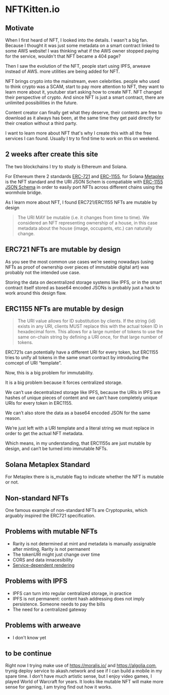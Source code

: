 # NFTKitten.io

## Motivate

When I first heard of NFT, I looked into the details. I wasn't a big fan. Because I thought it was just some metadata on a smart contract linked to some AWS website! I was thinking what if the AWS owner stopped paying for the service, wouldn't that NFT became a 404 page?

Then I saw the evolution of the NFT, people start using IPFS, arweave instead of AWS. more utilities are being added for NFT.

NFT brings crypto into the mainstream, even celebrities. people who used to think crypto was a SCAM, start to pay more attention to NFT, they want to learn more about it, youtuber start asking how to create NFT. NFT changed their perspective of crypto. And since NFT is just a smart contract, there are unlimited possibilities in the future.

Content creator can finally get what they deserve, their contents are free to download as it always has been, at the same time they get paid directly for their creation without a third party.

I want to learn more about NFT that's why I create this with all the free services I can found. Usually I try to find time to work on this on weekend.

## 2 weeks after create this site

The two blockchains I try to study is Ethereum and Solana.

For Ethereum there 2 standards [ERC-721](https://eips.ethereum.org/EIPS/eip-721) and [ERC-1155](https://eips.ethereum.org/EIPS/eip-1155), for Solana [Metaplex](https://docs.metaplex.com/) is the NFT standard and the URI JSON Schem is compatiable with [ERC-1155 JSON Schema](https://github.com/ethereum/EIPs/blob/master/EIPS/eip-1155.md#erc-1155-metadata-uri-json-schema) in order to easily port NFTs across different chains using the wormhole bridge.

As I learn more about NFT, I found ERC721/ERC1155 NFTs are mutable by design

> The URI MAY be mutable (i.e. it changes from time to time). We considered an NFT representing ownership of a house, in this case metadata about the house (image, occupants, etc.) can naturally change.

## ERC721 NFTs are mutable by design

As you see the most common use cases we’re seeing nowadays (using NFTs as proof of ownership over pieces of immutable digital art) was probably not the intended use case.

Storing the data on decentralized storage systems like IPFS, or in the smart contract itself stored as base64 encoded JSONs is probably just a hack to work around this design flaw.

## ERC1155 NFTs are mutable by design

> The URI value allows for ID substitution by clients. If the string {id} exists in any URI, clients MUST replace this with the actual token ID in hexadecimal form. This allows for a large number of tokens to use the same on-chain string by defining a URI once, for that large number of tokens.

ERC721s can potentially have a different URI for every token, but ERC1155 tries to unify all tokens in the same smart contract by introducing the comcept of URI “template”.

Now, this is a big problem for immutability.

It is a big problem because it forces centralized storage.

We can’t use decentralized storage like IPFS, because the URIs in IPFS are hashes of unique pieces of content and we can’t have completely unique URIs for every token in ERC1155.

We can’t also store the data as a base64 encoded JSON for the same reason.

We’re just left with a URI template and a literal string we must replace in order to get the actual NFT metadata.

Which means, in my understanding, that ERC1155s are just mutable by design, and can’t be turned into immutable NFTs.

## Solana Metaplex Standard

For Metaplex there is is_mutable flag to indicate whether the NFT is mutable or not.

## Non-standard NFTs

One famous example of non-standard NFTs are Cryptopunks, which arguably inspired the ERC721 specification.

## Problems with mutable NFTs

- Rarity is not determined at mint and metadata is manually assignable after minting, Rarity is not permanent
- The tokenURI might just change over time
- CORS and data innacesibility
- [Service-dependent rendering](https://moxie.org/2022/01/07/web3-first-impressions.html)

## Problems with IPFS

- IPFS can turn into regular centralized storage, in practice
- IPFS is not permanent: content hash addressing does not imply persistence. Someone needs to pay the bills
- The need for a centralized gateway

## Problems with arweave

- I don't know yet

## to be continue

Right now I trying make use of https://moralis.io/ and https://algolia.com, trynig deploy service to akash.network and see if I can build a mobile in my spare time.
I don't have much artistic sense, but I enjoy video games, I played World of Warcraft for years.
It looks like mutable NFT will make more sense for gaming, I am trying find out how it works.
